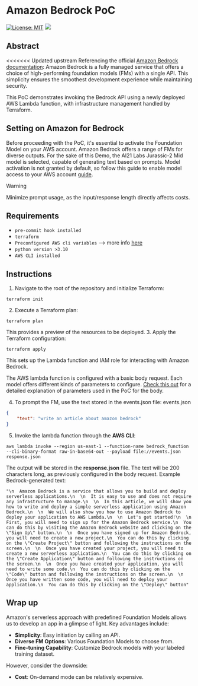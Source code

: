 # Amazon Bedrock PoC
[![License: MIT](https://img.shields.io/badge/License-MIT-yellow.svg)](https://opensource.org/licenses/MIT)
![](https://img.shields.io/badge/Serverless-serverless-informational?style=flat&logo=serverless&color=ff5050)
## Abstract
<<<<<<< Updated upstream
Referencing the official [Amazon Bedrock documentation](https://aws.amazon.com/bedrock/?nc1=h_ls):
Amazon Bedrock is a fully managed service that offers a choice of high-performing foundation models (FMs) with a single API.
This simplicity ensures the smoothest development experience while maintaining security.

This PoC demonstrates invoking the Bedrock API using a newly deployed AWS Lambda function, with infrastructure management handled by Terraform.

## Setting on Amazon for Bedrock
Before proceeding with the PoC, it's essential to activate the Foundation Model on your AWS account.
Amazon Bedrock offers a range of FMs for diverse outputs.
For the sake of this Demo, the AI21 Labs Jurassic-2 Mid model is selected, capable of generating text based on prompts.
Model activation is not granted by default, so follow this guide to enable model access to your AWS account [guide](https://docs.aws.amazon.com/bedrock/latest/userguide/model-access.html).

> [!WARNING]
> Minimize prompt usage, as the input/response length directly affects costs.

## Requirements

- `pre-commit hook installed`
- `terraform`
- `Preconfigured AWS cli variables` --> more info [here](https://docs.aws.amazon.com/cli/latest/userguide/cli-configure-envvars.html)
- `python version >3.10`
- `AWS CLI installed`

## Instructions
1. Navigate to the root of the repository and initialize Terraform:
```console
terraform init
```
2. Execute a Terraform plan:
```console
terraform plan
```
This provides a preview of the resources to be deployed.
3. Apply the Terraform configuration:
```console
terraform apply
```
This sets up the Lambda function and IAM role for interacting with Amazon Bedrock.

The AWS lambda function is configured with a basic body request.
Each model offers different kinds of parameters to configure. [Check this out](https://docs.aws.amazon.com/bedrock/latest/userguide/model-parameters-jurassic2.html) for a detailed explanation of parameters used in the PoC for the body.

4. To prompt the FM, use the text stored in the events.json file:
events.json
```json
{
    "text": "write an article about amazon bedrock"
}
```

5. Invoke the lambda function through the **AWS CLI**:
```console
aws lambda invoke --region us-east-1 --function-name bedrock_function --cli-binary-format raw-in-base64-out --payload file://events.json response.json
```

The output will be stored in the **response.json** file.
The text will be 200 characters long, as previously configured in the body request.
Example Bedrock-generated text:
```console
"\n  Amazon Bedrock is a service that allows you to build and deploy serverless applications.\n  \n  It is easy to use and does not require any infrastructure to manage.\n  \n  In this article, we will show you how to write and deploy a simple serverless application using Amazon Bedrock.\n  \n  We will also show you how to use Amazon Bedrock to deploy your application to AWS Lambda.\n  \n  Let's get started!\n  \n  First, you will need to sign up for the Amazon Bedrock service.\n  You can do this by visiting the Amazon Bedrock website and clicking on the \"Sign Up\" button.\n  \n  Once you have signed up for Amazon Bedrock, you will need to create a new project.\n  You can do this by clicking on the \"Create Project\" button and following the instructions on the screen.\n  \n  Once you have created your project, you will need to create a new serverless application.\n  You can do this by clicking on the \"Create Application\" button and following the instructions on the screen.\n  \n  Once you have created your application, you will need to write some code.\n  You can do this by clicking on the \"Code\" button and following the instructions on the screen.\n  \n  Once you have written some code, you will need to deploy your application.\n  You can do this by clicking on the \"Deploy\" button"
```

## Wrap up
Amazon's serverless approach with predefined Foundation Models allows us to develop an app in a glimpse of light.
Key advantages include:
- **Simplicity**: Easy initiation by calling an API.
- **Diverse FM Options**: Various Foundation Models to choose from.
- **Fine-tuning Capability**: Customize Bedrock models with your labeled training dataset.

However, consider the downside:
- **Cost**: On-demand mode can be relatively expensive.
